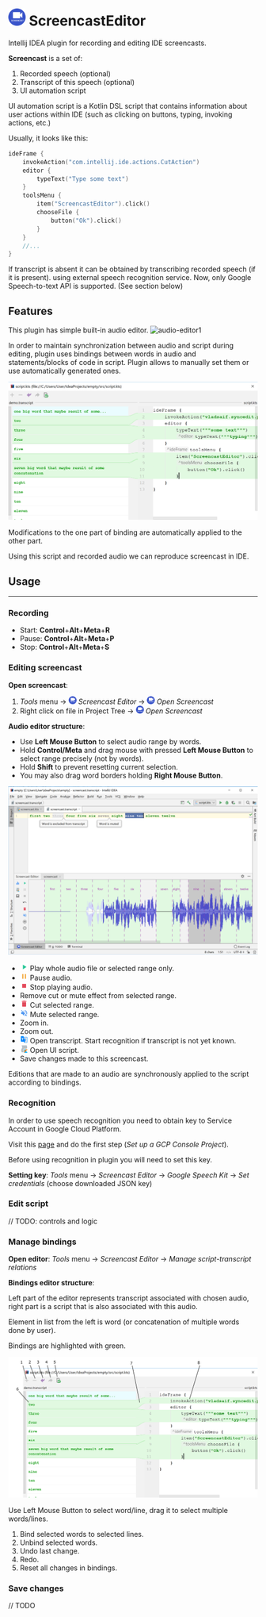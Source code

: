 # <img src="https://raw.githubusercontent.com/Recognized/ScreencastEditor/master/demo/ScreencastLogo.png" alt="drawing" width="35m"/> ScreencastEditor

Intellij IDEA plugin for recording and editing IDE screencasts.

**Screencast** is a set of:
1. Recorded speech (optional)
2. Transcript of this speech (optional)
3. UI automation script

UI automation script is a Kotlin DSL script that contains information about user actions within IDE
(such as clicking on buttons, typing, invoking actions, etc.)

Usually, it looks like this:
```kotlin
ideFrame {
    invokeAction("com.intellij.ide.actions.CutAction")
    editor {
        typeText("Type some text")
    }
    toolsMenu {
        item("ScreencastEditor").click()
        chooseFile {
            button("Ok").click()
        }
    }
    //...
}
```

If transcript is absent it can be obtained by transcribing recorded speech (if it is present).
using external speech recognition service. Now, only Google Speech-to-text API is supported. (See section below)

## Features

This plugin has simple built-in audio editor. 
![audio-editor1](https://raw.githubusercontent.com/Recognized/ScreencastEditor/master/demo/audio_editor1.gif)

In order to maintain synchronization between audio and script during editing, 
plugin uses bindings between words in audio and statements/blocks of code in script.
Plugin allows to manually set them or use automatically generated ones.

![bindings-editor](https://raw.githubusercontent.com/Recognized/ScreencastEditor/master/demo/bindings1.png)

Modifications to the one part of binding are automatically applied to the other part.

Using this script and recorded audio we can reproduce screencast in IDE.

## Usage
<hr>

### Recording

- Start: **Control**+**Alt**+**Meta**+**R**
- Pause: **Control**+**Alt**+**Meta**+**P**
- Stop: **Control**+**Alt**+**Meta**+**S**

### Editing screencast

**Open screencast**:
1. _Tools_ menu → <img src="https://raw.githubusercontent.com/Recognized/ScreencastEditor/master/demo/ScreencastLogo.png" alt="drawing" width="16"/> _Screencast Editor_ → <img src="https://raw.githubusercontent.com/Recognized/ScreencastEditor/master/demo/ScreencastLogo.png" alt="drawing" width="16"/> _Open Screencast_
2. Right click on file in Project Tree → <img src="https://raw.githubusercontent.com/Recognized/ScreencastEditor/master/demo/ScreencastLogo.png" alt="drawing" width="16"/> _Open Screencast_

**Audio editor structure**:

- Use **Left Mouse Button** to select audio range by words.
- Hold **Control/Meta** and drag mouse with pressed **Left Mouse Button** 
to select range precisely (not by words). 
- Hold **Shift** to prevent resetting current selection.
- You may also drag word borders holding **Right Mouse Button**.

![audio-editor2](https://raw.githubusercontent.com/Recognized/ScreencastEditor/master/demo/audio_editor2.png)

* <img src="https://raw.githubusercontent.com/Recognized/ScreencastEditor/master/resources/icons/play@2x.png" alt="play" width="16"/> Play whole audio file or selected range only.
* <img src="https://raw.githubusercontent.com/Recognized/ScreencastEditor/master/resources/icons/pause@2x.png" alt="pause" width="16"/> Pause audio.
* <img src="https://raw.githubusercontent.com/Recognized/ScreencastEditor/master/resources/icons/stop@2x.png" alt="stop" width="16"/> Stop playing audio.
* <object type="image/svg+xml" data="https://raw.githubusercontent.com/JetBrains/intellij-community/master/platform/icons/src/actions/undo.svg?sanitize=true" width="16" height="16"></object> Remove cut or mute effect from selected range.
* <img src="https://raw.githubusercontent.com/Recognized/ScreencastEditor/master/resources/icons/delete@2x.png" alt="cut" width="16"/> Cut selected range.
* <img src="https://raw.githubusercontent.com/Recognized/ScreencastEditor/master/resources/icons/volume_off@2x.png" alt="mute" width="16"/> Mute selected range.
* <object type="image/svg+xml" data="https://raw.githubusercontent.com/JetBrains/intellij-community/master/platform/icons/src/graph/zoomIn.svg?sanitize=true" width="16" height="16"></object> Zoom in.
* <object type="image/svg+xml" data="https://raw.githubusercontent.com/JetBrains/intellij-community/master/platform/icons/src/graph/zoomOut.svg?sanitize=true" width="16" height="16"></object> Zoom out.
* <img src="https://raw.githubusercontent.com/Recognized/ScreencastEditor/master/resources/icons/transcript@2x.png" alt="transcript" width="16"/> Open transcript. Start recognition if transcript is not yet known.
* <img src="https://raw.githubusercontent.com/JetBrains/kotlin/1.2.70/idea/resources/org/jetbrains/kotlin/idea/icons/kotlin_script%402x.png" alt="transcript" width="16"/> Open UI script.
* <object type="image/svg+xml" data="https://raw.githubusercontent.com/JetBrains/intellij-community/master/platform/icons/src/actions/menu-saveall.svg?sanitize=true" width="16"></object> Save changes made to this screencast.


Editions that are made to an audio are synchronously applied to the script according to bindings.

### Recognition

In order to use speech recognition you need to obtain key to Service Account in Google Cloud Platform.

Visit this [page](https://cloud.google.com/speech-to-text/docs/quickstart-client-libraries) and do the first step 
(_Set up a GCP Console Project_).

Before using recognition in plugin you will need to set this key.

**Setting key**:
_Tools_ menu → _Screencast Editor_ -> _Google Speech Kit_ -> _Set credentials_ (choose downloaded JSON key)

### Edit script

// TODO: controls and logic

### Manage bindings

**Open editor**:
_Tools_ menu → _Screencast Editor_ → _Manage script-transcript relations_

**Bindings editor structure**:

Left part of the editor represents transcript associated with chosen audio, right part is a script that is also 
associated with this audio.

Element in list from the left is word (or concatenation of multiple words done by user).

Bindings are highlighted with green.

![bindings-editor](https://raw.githubusercontent.com/Recognized/ScreencastEditor/master/demo/bindings2.png)

Use Left Mouse Button to select word/line, drag it to select multiple words/lines.

1. Bind selected words to selected lines. 
2. Unbind selected words.
3. Undo last change.
4. Redo.
5. Reset all changes in bindings.

### Save changes

// TODO